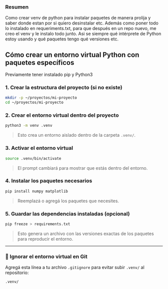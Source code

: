### Resumen

Como crear venv de python para instalar paquetes de manera prolija y saber donde estan por si quiero desinstalar etc. Además como poner todo lo instalado en requeriments.txt, para que después en un repo nuevo, me creo el venv y le instalo todo junto. Asi se siempre qué intérprete de Python estoy usando y qué paquetes tengo qué versiones etc.

## Cómo crear un entorno virtual Python con paquetes específicos

Previamente tener instalado pip y Python3

### 1. Crear la estructura del proyecto (si no existe)

```bash
mkdir -p ~/proyectos/mi-proyecto
cd ~/proyectos/mi-proyecto
```

### 2. Crear el entorno virtual dentro del proyecto

```bash
python3 -m venv .venv
```

> Esto crea un entorno aislado dentro de la carpeta `.venv/`.

### 3. Activar el entorno virtual

```bash
source .venv/bin/activate
```

> El prompt cambiará para mostrar que estás dentro del entorno.

### 4. Instalar los paquetes necesarios

```bash
pip install numpy matplotlib
```

> Reemplazá o agregá los paquetes que necesites.

### 5. Guardar las dependencias instaladas (opcional)

```bash
pip freeze > requirements.txt
```

> Esto genera un archivo con las versiones exactas de los paquetes para reproducir el entorno.

---

### 📁 Ignorar el entorno virtual en Git

Agregá esta línea a tu archivo `.gitignore` para evitar subir `.venv/` al repositorio:

```gitignore
.venv/
```
